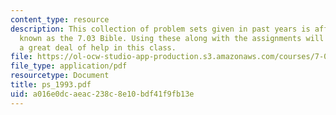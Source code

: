 ```yaml
---
content_type: resource
description: This collection of problem sets given in past years is affectionately
  known as the 7.03 Bible. Using these along with the assignments will give the student
  a great deal of help in this class.
file: https://ol-ocw-studio-app-production.s3.amazonaws.com/courses/7-03-genetics-fall-2004/a016e0dcaeac238c8e10bdf41f9fb13e_ps_1993.pdf
file_type: application/pdf
resourcetype: Document
title: ps_1993.pdf
uid: a016e0dc-aeac-238c-8e10-bdf41f9fb13e
---
```

